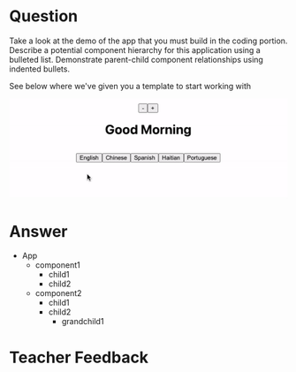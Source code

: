# Question

Take a look at the demo of the app that you must build in the coding portion. Describe a potential component hierarchy for this application using a bulleted list. Demonstrate parent-child component relationships using indented bullets.

See below where we've given you a template to start working with

![](../demo.gif)

# Answer

- App
  - component1
    - child1
    - child2
  - component2
    - child1
    - child2
      - grandchild1


# Teacher Feedback